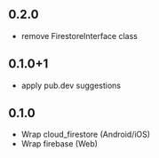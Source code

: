## 0.2.0
* remove FirestoreInterface class

## 0.1.0+1
* apply pub.dev suggestions

## 0.1.0

* Wrap cloud_firestore (Android/iOS)
* Wrap firebase (Web)
